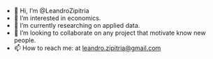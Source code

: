 - 👋 Hi, I’m @LeandroZipitria
- 👀 I’m interested in economics.
- 🌱 I’m currently researching on applied data.
- 💞️ I’m looking to collaborate on any project that motivate know new people.
- 📫 How to reach me: at leandro.zipitria@gmail.com

<!---
LeandroZipitria/LeandroZipitria is a ✨ special ✨ repository because its `README.md` (this file) appears on your GitHub profile.
You can click the Preview link to take a look at your changes.
--->
